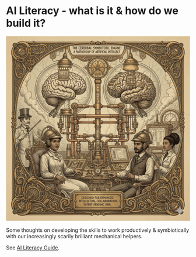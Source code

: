 # AI Literacy - what is it & how do we build it?

![image](./AI%20literacy.png)

Some thoughts on developing the skills to work productively & symbiotically with our increasingly scarily brilliant mechanical helpers.

See [AI Literacy Guide](ai-literacy-guide.md).
